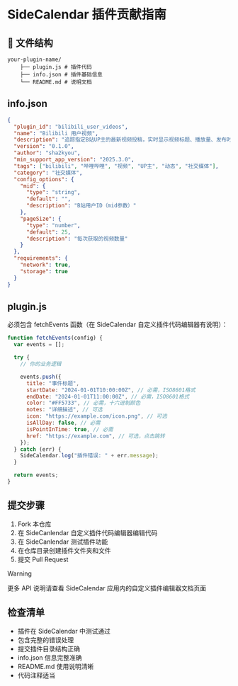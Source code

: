 # SideCalendar 插件贡献指南

## 📁 文件结构

```
your-plugin-name/
    ├── plugin.js # 插件代码
    ├── info.json # 插件基础信息
    └── README.md # 说明文档
```

## info.json

```json
{
  "plugin_id": "bilibili_user_videos",
  "name": "Bilibili 用户视频",
  "description": "追踪指定B站UP主的最新视频投稿，实时显示视频标题、播放量、发布时间等信息",
  "version": "0.1.0",
  "author": "sha2kyou",
  "min_support_app_version": "2025.3.0",
  "tags": ["bilibili", "哔哩哔哩", "视频", "UP主", "动态", "社交媒体"],
  "category": "社交媒体",
  "config_options": {
    "mid": {
      "type": "string",
      "default": "",
      "description": "B站用户ID（mid参数）"
    },
    "pageSize": {
      "type": "number",
      "default": 25,
      "description": "每次获取的视频数量"
    }
  },
  "requirements": {
    "network": true,
    "storage": true
  }
}
```

## plugin.js

必须包含 fetchEvents 函数（在 SideCalendar 自定义插件代码编辑器有说明）：

```javascript
function fetchEvents(config) {
  var events = [];

  try {
    // 你的业务逻辑

    events.push({
      title: "事件标题",
      startDate: "2024-01-01T10:00:00Z", // 必需，ISO8601格式
      endDate: "2024-01-01T11:00:00Z", // 必需，ISO8601格式
      color: "#FF5733", // 必需，十六进制颜色
      notes: "详细描述", // 可选
      icon: "https://example.com/icon.png", // 可选
      isAllDay: false, // 必需
      isPointInTime: true, // 必需
      href: "https://example.com", // 可选，点击跳转
    });
  } catch (err) {
    SideCalendar.log("插件错误: " + err.message);
  }

  return events;
}
```

## 提交步骤

1. Fork 本仓库
2. 在 SideCanlendar 自定义插件代码编辑器编辑代码
3. 在 SideCanlendar 测试插件功能
4. 在仓库目录创建插件文件夹和文件
5. 提交 Pull Request

>[!WARNING] 
>更多 API 说明请查看 SideCalendar 应用内的自定义插件编辑器文档页面

## 检查清单

- 插件在 SideCalendar 中测试通过
- 包含完整的错误处理
- 提交插件目录结构正确
- info.json 信息完整准确
- README.md 使用说明清晰
- 代码注释适当
